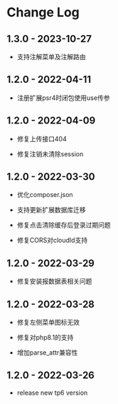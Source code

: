 # Change Log

## 1.3.0 - 2023-10-27

* 支持注解菜单及注解路由

## 1.2.0 - 2022-04-11

* 注册扩展psr4时闭包使用use传参

## 1.2.0 - 2022-04-09

* 修复上传接口404

* 修复注销未清除session

## 1.2.0 - 2022-03-30

* 优化composer.json

* 支持更新扩展数据库迁移

* 修复点击清除缓存后登录过期问题

* 修复CORS对cloudId支持

## 1.2.0 - 2022-03-29

* 修复安装报数据表相关问题

## 1.2.0 - 2022-03-28

* 修复左侧菜单图标无效

* 修复对php8.1的支持

* 增加parse_attr兼容性

## 1.2.0 - 2022-03-26

* release new tp6 version
